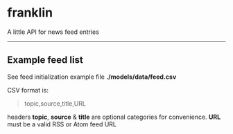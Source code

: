 # franklin
A little API for news feed entries

---

## Example feed list
See feed initialization example file **./models/data/feed.csv**

CSV format is:
> topic,source,title,URL

headers **topic**, **source** & **title** are optional categories for convenience.  **URL** must be a valid RSS or Atom feed URL
